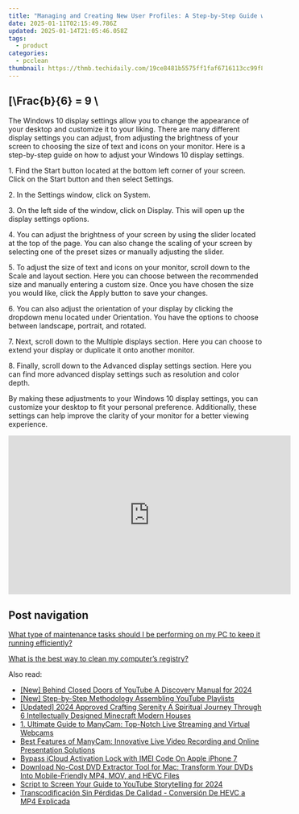 ```yaml
---
title: "Managing and Creating New User Profiles: A Step-by-Step Guide with YL Computing"
date: 2025-01-11T02:15:49.786Z
updated: 2025-01-14T21:05:46.058Z
tags:
  - product
categories:
  - pcclean
thumbnail: https://thmb.techidaily.com/19ce8481b5575ff1faf6716113cc99f8aa092b92d7c87ab230819ca4dc98d6d3.jpg
---
```


## \[\Frac{b}{6} = 9 \

The Windows 10 display settings allow you to change the appearance of your desktop and customize it to your liking. There are many different display settings you can adjust, from adjusting the brightness of your screen to choosing the size of text and icons on your monitor. Here is a step-by-step guide on how to adjust your Windows 10 display settings. 

1\. Find the Start button located at the bottom left corner of your screen. Click on the Start button and then select Settings.

2\. In the Settings window, click on System.

3\. On the left side of the window, click on Display. This will open up the display settings options. 

4\. You can adjust the brightness of your screen by using the slider located at the top of the page. You can also change the scaling of your screen by selecting one of the preset sizes or manually adjusting the slider.

5\. To adjust the size of text and icons on your monitor, scroll down to the Scale and layout section. Here you can choose between the recommended size and manually entering a custom size. Once you have chosen the size you would like, click the Apply button to save your changes.

6\. You can also adjust the orientation of your display by clicking the dropdown menu located under Orientation. You have the options to choose between landscape, portrait, and rotated.

7\. Next, scroll down to the Multiple displays section. Here you can choose to extend your display or duplicate it onto another monitor.

8\. Finally, scroll down to the Advanced display settings section. Here you can find more advanced display settings such as resolution and color depth. 

By making these adjustments to your Windows 10 display settings, you can customize your desktop to fit your personal preference. Additionally, these settings can help improve the clarity of your monitor for a better viewing experience.

<!-- affiliate ads begin -->
<iframe width="560" height="315" src="https://www.youtube.com/embed/zXUt81WsQpI?si=W3DKIAsa2-qbGadJ" title="YouTube video player" frameborder="0" allow="accelerometer; autoplay; clipboard-write; encrypted-media; gyroscope; picture-in-picture; web-share" referrerpolicy="strict-origin-when-cross-origin" allowfullscreen></iframe>
<!-- affiliate ads end -->

## Post navigation

[What type of maintenance tasks should I be performing on my PC to keep it running efficiently?](https://tools.techidaily.com/pcclean/products/)

[What is the best way to clean my computer’s registry?](https://tools.techidaily.com/pcclean/products/)

<ins class="adsbygoogle"
     style="display:block"
     data-ad-format="autorelaxed"
     data-ad-client="ca-pub-7571918770474297"
     data-ad-slot="1223367746"></ins>

<ins class="adsbygoogle"
     style="display:block"
     data-ad-client="ca-pub-7571918770474297"
     data-ad-slot="8358498916"
     data-ad-format="auto"
     data-full-width-responsive="true"></ins>

<span class="atpl-alsoreadstyle">Also read:</span>
<div><ul>
<li><a href="https://youtube-web.techidaily.com/ehind-closed-doors-of-youtube-a-discovery-manual-for-2024/"><u>[New] Behind Closed Doors of YouTube A Discovery Manual for 2024</u></a></li>
<li><a href="https://youtube-help.techidaily.com/new-step-by-step-methodology-assembling-youtube-playlists/"><u>[New] Step-by-Step Methodology Assembling YouTube Playlists</u></a></li>
<li><a href="https://screen-mirroring-recording.techidaily.com/updated-2024-approved-crafting-serenity-a-spiritual-journey-through-6-intellectually-designed-minecraft-modern-houses/"><u>[Updated] 2024 Approved Crafting Serenity A Spiritual Journey Through 6 Intellectually Designed Minecraft Modern Houses</u></a></li>
<li><a href="https://discover-best.techidaily.com/1-ultimate-guide-to-manycam-top-notch-live-streaming-and-virtual-webcams/"><u>1. Ultimate Guide to ManyCam: Top-Notch Live Streaming and Virtual Webcams</u></a></li>
<li><a href="https://discover-best.techidaily.com/best-features-of-manycam-innovative-live-video-recording-and-online-presentation-solutions/"><u>Best Features of ManyCam: Innovative Live Video Recording and Online Presentation Solutions</u></a></li>
<li><a href="https://activate-lock.techidaily.com/bypass-icloud-activation-lock-with-imei-code-on-apple-iphone-7-by-drfone-ios/"><u>Bypass iCloud Activation Lock with IMEI Code On Apple iPhone 7</u></a></li>
<li><a href="https://discover-best.techidaily.com/download-no-cost-dvd-extractor-tool-for-mac-transform-your-dvds-into-mobile-friendly-mp4-mov-and-hevc-files/"><u>Download No-Cost DVD Extractor Tool for Mac: Transform Your DVDs Into Mobile-Friendly MP4, MOV, and HEVC Files</u></a></li>
<li><a href="https://youtube-web.techidaily.com/t-to-screen-your-guide-to-youtube-storytelling-for-2024/"><u>Script to Screen Your Guide to YouTube Storytelling for 2024</u></a></li>
<li><a href="https://discover-best.techidaily.com/transcodificacion-sin-perdidas-de-calidad-conversion-de-hevc-a-mp4-explicada/"><u>Transcodificación Sin Pérdidas De Calidad - Conversión De HEVC a MP4 Explicada</u></a></li>
</ul></div>

